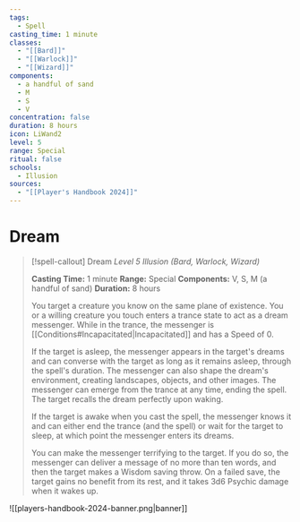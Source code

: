 ```yaml
---
tags:
  - Spell
casting_time: 1 minute
classes:
  - "[[Bard]]"
  - "[[Warlock]]"
  - "[[Wizard]]"
components:
  - a handful of sand
  - M
  - S
  - V
concentration: false
duration: 8 hours
icon: LiWand2
level: 5
range: Special
ritual: false
schools:
  - Illusion
sources:
  - "[[Player's Handbook 2024]]"
---
```


# Dream

>[!spell-callout] Dream
>_Level 5 Illusion (Bard, Warlock, Wizard)_
>
>**Casting Time:** 1 minute
>**Range:** Special
>**Components:** V, S, M (a handful of sand)
>**Duration:** 8 hours
>
>You target a creature you know on the same plane of existence. You or a willing creature you touch enters a trance state to act as a dream messenger. While in the trance, the messenger is [[Conditions#Incapacitated\|Incapacitated]] and has a Speed of 0.
>
>If the target is asleep, the messenger appears in the target's dreams and can converse with the target as long as it remains asleep, through the spell's duration. The messenger can also shape the dream's environment, creating landscapes, objects, and other images. The messenger can emerge from the trance at any time, ending the spell. The target recalls the dream perfectly upon waking.
>
>If the target is awake when you cast the spell, the messenger knows it and can either end the trance (and the spell) or wait for the target to sleep, at which point the messenger enters its dreams.
>
>You can make the messenger terrifying to the target. If you do so, the messenger can deliver a message of no more than ten words, and then the target makes a Wisdom saving throw. On a failed save, the target gains no benefit from its rest, and it takes 3d6 Psychic damage when it wakes up.


![[players-handbook-2024-banner.png|banner]]
